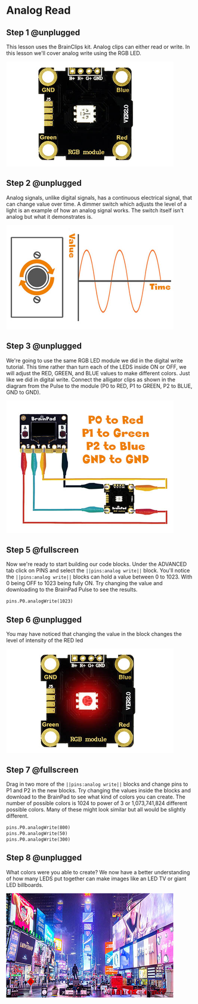 # Analog Read

## Step 1 @unplugged
This lesson uses the BrainClips kit. Analog clips can either read or write. In this lesson we'll cover analog write using the RGB LED.

![BrainClip RGB Module](../static/images/rgbmodule.jpg)

## Step 2 @unplugged
Analog signals, unlike digital signals, has a continuous electrical signal, that can change value over time. A dimmer switch which adjusts the level of a light is an example of how an analog signal works. The switch itself isn't analog but what it demonstrates is. 

![Digital Signal](../static/images/analog1.jpg)

## Step 3 @unplugged
We're going to use the same RGB LED module we did in the digital write tutorial. This time rather than turn each of the LEDS inside ON or OFF, we will adjust the RED, GREEN, and BLUE values to make different colors. Just like we did in digital write. Connect the alligator clips as shown in the diagram from the Pulse to the module (P0 to RED, P1 to GREEN, P2 to BLUE, GND to GND).

 ![RGB Module Wiring Diagram](../static/images/clipdiagram1.jpg)

## Step 5 @fullscreen
Now we're ready to start building our code blocks. Under the ADVANCED tab click on PINS and select the ``||pins:analog write||`` block. You'll notice the ``||pins:analog write||`` blocks can hold a value between 0 to 1023. With 0 being OFF to 1023 being fully ON. Try changing the value and downloading to the BrainPad Pulse to see the results.  

 ```blocks
pins.P0.analogWrite(1023)
```

## Step 6 @unplugged
You may have noticed that changing the value in the block changes the level of intensity of the RED led  

![RGB Module Wiring Diagram](../static/images/redLed.jpg)

## Step 7 @fullscreen
Drag in two more of the ``||pins:analog write||`` blocks and change pins to P1 and P2 in the new blocks. Try changing the values inside the blocks and download to the BrainPad to see what kind of colors you can create. The number of possible colors is 1024 to power of 3 or 1,073,741,824 different possible colors. Many of these might look similar but all would be slightly different.

 ```blocks
pins.P0.analogWrite(800)
pins.P0.analogWrite(50)
pins.P0.analogWrite(300)
```

## Step 8 @unplugged
What colors were you able to create? We now have a better understanding of how many LEDS put together can make images like an LED TV or giant LED billboards.

![LED Billboards](../static/images/billboard.jpg)